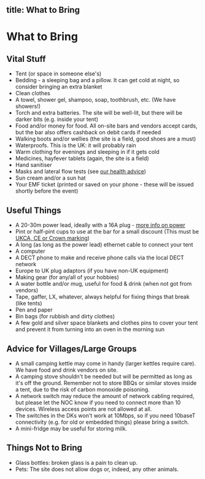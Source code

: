 title: What to Bring
---
# What to Bring

## Vital Stuff
* Tent (or space in someone else's)
* Bedding - a sleeping bag and a pillow. It can get cold at night, so consider bringing an extra blanket
* Clean clothes
* A towel, shower gel, shampoo, soap, toothbrush, etc. (We have showers!)
* Torch and extra batteries. The site will be well-lit, but there will be darker bits (e.g. inside your tent)
* Food and/or money for food. All on-site bars and vendors accept cards, but the bar also offers cashback on debit cards if needed
* Walking boots and/or wellies (the site is a field, good shoes are a must)
* Waterproofs. This is the UK: it will probably rain
* Warm clothing for evenings and sleeping in if it gets cold
* Medicines, hayfever tablets (again, the site is a field)
* Hand sanitiser
* Masks and lateral flow tests (see [our health advice](/about/health))
* Sun cream and/or a sun hat
* Your EMF ticket (printed or saved on your phone - these will be issued shortly before the event)

## Useful Things
* A 20-30m power lead, ideally with a 16A plug - [more info on power](/about/power)
* Pint or half-pint cups to use at the bar for a small discount (This must be [UKCA, CE or Crown marking](https://www.gov.uk/guidance/applying-a-crown-symbol-to-pint-glasses))
* A long (as long as the power lead) ethernet cable to connect your tent
* A computer
* A DECT phone to make and receive phone calls via the local DECT network
* Europe to UK plug adaptors (if you have non-UK equipment)
* Making gear (for any/all of your hobbies)
* A water bottle and/or mug, useful for food & drink (when not got from vendors)
* Tape, gaffer, LX, whatever, always helpful for fixing things that break (like tents)
* Pen and paper
* Bin bags (for rubbish and dirty clothes)
* A few gold and silver space blankets and clothes pins to cover your tent and prevent it from turning into an oven in the morning sun

## Advice for Villages/Large Groups
* A small camping kettle may come in handy (larger kettles require care). We have food and drink vendors on site.
* A camping stove shouldn't be needed but will be permitted as long as it's off the ground. Remember not to store BBQs or similar stoves inside a tent, due to the risk of carbon monoxide poisoning.
* A network switch may reduce the amount of network cabling required, but please let the NOC know if you need to connect more than 10 devices. Wireless access points are not allowed at all.
* The switches in the DKs won't work at 10Mbps, so if you need 10baseT connectivity (e.g. for old or embedded things) please bring a switch.
* A mini-fridge may be useful for storing milk.

## Things Not to Bring
* Glass bottles: broken glass is a pain to clean up.
* Pets: The site does not allow dogs or, indeed, any other animals.

